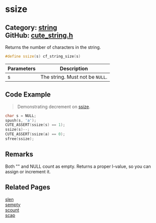 # ssize

Category: [string](https://github.com/RandyGaul/cute_framework/blob/master/docs/api_reference?id=string)  
GitHub: [cute_string.h](https://github.com/RandyGaul/cute_framework/blob/master/include/cute_string.h)  
---

Returns the number of characters in the string.

```cpp
#define ssize(s) cf_string_size(s)
```

Parameters | Description
--- | ---
s | The string. Must not be `NULL`.

## Code Example

> Demonstrating decrement on [ssize](https://github.com/RandyGaul/cute_framework/blob/master/docs/string/ssize.md).

```cpp
char s = NULL;
spush(s, 'a');
CUTE_ASSERT(ssize(s) == 1);
ssize(s)--;
CUTE_ASSERT(ssize(a) == 0);
sfree(ssize);
```

## Remarks

Both "" and NULL count as empty. Returns a proper l-value, so you can assign or increment it.

## Related Pages

[slen](https://github.com/RandyGaul/cute_framework/blob/master/docs/string/slen.md)  
[sempty](https://github.com/RandyGaul/cute_framework/blob/master/docs/string/sempty.md)  
[scount](https://github.com/RandyGaul/cute_framework/blob/master/docs/string/scount.md)  
[scap](https://github.com/RandyGaul/cute_framework/blob/master/docs/string/scap.md)  
